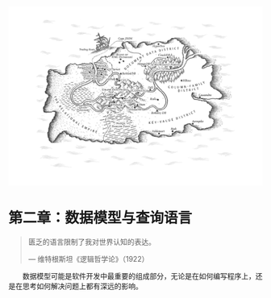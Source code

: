 ![第二章：数据模型与查询语言](../img/chapter2.png)

# 第二章：数据模型与查询语言

> 匮乏的语言限制了我对世界认知的表达。
>
> — 维特根斯坦《逻辑哲学论》（1922）

&emsp;&emsp;数据模型可能是软件开发中最重要的组成部分，无论是在如何编写程序上，还是在思考如何解决问题上都有深远的影响。

